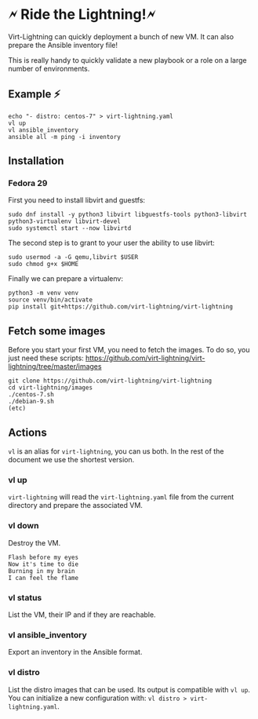 # 🗲 Ride the Lightning!🗲

Virt-Lightning can quickly deployment a bunch of new VM. It
can also prepare the Ansible inventory file!

This is really handy to quickly validate a new playbook or a role on a large number of environments.

## Example ⚡

```shell
echo "- distro: centos-7" > virt-lightning.yaml
vl up
vl ansible_inventory
ansible all -m ping -i inventory
```

## Installation

### Fedora 29

First you need to install libvirt and guestfs:
```shell
sudo dnf install -y python3 libvirt libguestfs-tools python3-libvirt python3-virtualenv libvirt-devel
sudo systemctl start --now libvirtd
```

The second step is to grant to your user the ability to use libvirt:
```shell
sudo usermod -a -G qemu,libvirt $USER
sudo chmod g+x $HOME
```

Finally we can prepare a virtualenv:
```shell
python3 -m venv venv
source venv/bin/activate
pip install git+https://github.com/virt-lightning/virt-lightning
```

## Fetch some images

Before you start your first VM, you need to fetch the images. To do so,
you just need these scripts:
https://github.com/virt-lightning/virt-lightning/tree/master/images

```shell
git clone https://github.com/virt-lightning/virt-lightning
cd virt-lightning/images
./centos-7.sh
./debian-9.sh
(etc)
```

## Actions

`vl` is an alias for `virt-lightning`, you can us both. In the rest of the document
we use the shortest version.

### vl up

`virt-lightning` will read the `virt-lightning.yaml` file from the current directory and prepare the associated VM.

### vl down

Destroy the VM.

	Flash before my eyes
	Now it's time to die
	Burning in my brain
	I can feel the flame

### vl status

List the VM, their IP and if they are reachable.

### vl ansible_inventory

Export an inventory in the Ansible format.

### vl distro

List the distro images that can be used. Its output is compatible with `vl up`.
You can initialize a new configuration with: `vl distro > virt-lightning.yaml`.
